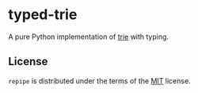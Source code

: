 # typed-trie

A pure Python implementation of [trie](https://en.wikipedia.org/wiki/Trie) with typing.

## License

`repipe` is distributed under the terms of the [MIT](https://spdx.org/licenses/MIT.html) license.